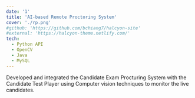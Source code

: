 ```yaml
---
date: '1'
title: 'AI-based Remote Proctoring System'
cover: './rp.png'
#github: 'https://github.com/bchiang7/halcyon-site'
#external: 'https://halcyon-theme.netlify.com/'
tech:
  - Python API
  - OpenCV
  - Java
  - MySQL
---
```


Developed and integrated the Candidate Exam Procturing System with the Candidate Test Player using Computer vision techniques to monitor the live candidates.

<!-- ---
date: '1'
title: 'Halcyon Theme'
cover: './halcyon.png'
github: 'https://github.com/bchiang7/halcyon-site'
external: 'https://halcyon-theme.netlify.com/'
tech:
  - VS Code
  - Sublime Text
  - Atom
  - iTerm2
  - Hyper
---

A minimal, dark blue theme for VS Code, Sublime Text, Atom, iTerm, and more. Available on [Visual Studio Marketplace](https://marketplace.visualstudio.com/items?itemName=brittanychiang.halcyon-vscode), [Package Control](https://packagecontrol.io/packages/Halcyon%20Theme), [Atom Package Manager](https://atom.io/themes/halcyon-syntax), and [npm](https://www.npmjs.com/package/hyper-halcyon-theme). -->
